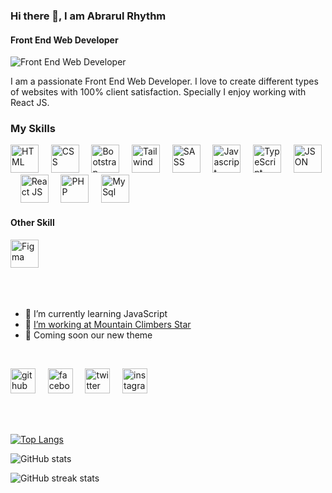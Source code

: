 ### Hi there 👋, I am Abrarul Rhythm
#### Front End Web Developer
![Front End Web Developer](http://fmv.x10.mx/github/images/a-r-g-b-2023.jpg)

I am a passionate Front End Web Developer. I love to create different types of websites with 100% client satisfaction. Specially I enjoy working with React JS.

###  My Skills
[<img src='http://fmv.x10.mx/github/images/html.png' alt='HTML' height='45'>](https://github.com/AbrarulRhythm) &nbsp; &nbsp;
[<img src='http://fmv.x10.mx/github/images/css.png' alt='CSS' height='45'>](https://github.com/AbrarulRhythm) &nbsp; &nbsp;
[<img src='http://fmv.x10.mx/github/images/bootstrap.png' alt='Bootstrap' height='45'>](https://github.com/AbrarulRhythm) &nbsp; &nbsp;
[<img src='http://fmv.x10.mx/github/images/tailwind.png' alt='Tailwind' height='45'>](https://github.com/AbrarulRhythm) &nbsp; &nbsp;
[<img src='http://fmv.x10.mx/github/images/sass.png' alt='SASS' height='45'>](https://github.com/AbrarulRhythm) &nbsp; &nbsp;
[<img src='http://fmv.x10.mx/github/images/js.png' alt='Javascript' height='45'>](https://github.com/AbrarulRhythm) &nbsp; &nbsp;
[<img src='http://fmv.x10.mx/github/images/ts.png' alt='TypeScript' height='45'>](https://github.com/AbrarulRhythm) &nbsp; &nbsp;
[<img src='http://fmv.x10.mx/github/images/json.png' alt='JSON' height='45'>](https://github.com/AbrarulRhythm) &nbsp; &nbsp;
[<img src='http://fmv.x10.mx/github/images/react.png' alt='React JS' height='45'>](https://github.com/AbrarulRhythm) &nbsp; &nbsp;
[<img src='http://fmv.x10.mx/github/images/php.png' alt='PHP' height='45'>](https://github.com/AbrarulRhythm) &nbsp; &nbsp;
[<img src='http://fmv.x10.mx/github/images/mysql.png' alt='MySql' height='45'>](https://github.com/AbrarulRhythm) &nbsp; &nbsp;

#### Other Skill

[<img src='http://fmv.x10.mx/github/images/figma.png' alt='Figma' height='45'>](https://github.com/AbrarulRhythm) &nbsp; &nbsp;

<br>
<br>

- 🌱 I’m currently learning JavaScript 
- 💼 [I’m working at Mountain Climbers Star](https://mountainclimbersstar.com/)
- 💎 Coming soon our new theme

 <br>

[<img src='http://fmv.x10.mx/github/images/g.png' alt='github' height='40'>](https://github.com/AbrarulRhythm) &nbsp; &nbsp;
[<img src='http://fmv.x10.mx/github/images/fb.png' alt='facebook' height='40'>](https://facebook.com/AbrarulRhythm1991) &nbsp; &nbsp;
[<img src='http://fmv.x10.mx/github/images/t.png' alt='twitter' height='40'>](https://twitter.com/AbrarulRhythm) &nbsp; &nbsp;
[<img src='http://fmv.x10.mx/github/images/i.png' alt='instagram' height='40'>](https://www.instagram.com/abrarulrhythm/) &nbsp; &nbsp;

<br>
<br>

[![Top Langs](https://github-readme-stats.vercel.app/api/top-langs/?username=AbrarulRhythm)](https://github.com/anuraghazra/github-readme-stats)

![GitHub stats](https://github-readme-stats.vercel.app/api?username=AbrarulRhythm&show_icons=true)  

![GitHub streak stats](https://streak-stats.demolab.com/?user=AbrarulRhythm)  


